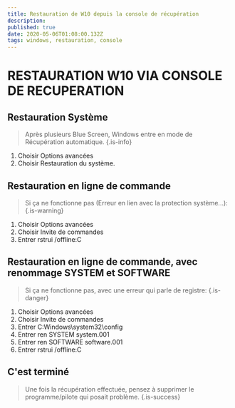```yaml
---
title: Restauration de W10 depuis la console de récupération
description: 
published: true
date: 2020-05-06T01:08:00.132Z
tags: windows, restauration, console
---
```


# RESTAURATION W10 VIA CONSOLE DE RECUPERATION

## Restauration Système
> Après plusieurs Blue Screen, Windows entre en mode de Récupération automatique.
> {.is-info}

1. Choisir Options avancées
1. Choisir Restauration du système.

## Restauration en ligne de commande
> Si ça ne fonctionne pas (Erreur en lien avec la protection système...):
> {.is-warning}

1. Choisir Options avancées
1. Choisir Invite de commandes
1. Entrer rstrui /offline:C

## Restauration en ligne de commande, avec renommage SYSTEM et SOFTWARE
> Si ça ne fonctionne pas, avec une erreur qui parle de registre:
> {.is-danger}

1. Choisir Options avancées
1. Choisir Invite de commandes
1. Entrer C:Windows\system32\config
1. Entrer ren SYSTEM system.001
1. Entrer ren SOFTWARE software.001
1. Entrer rstrui /offline:C

## C'est terminé
> Une fois la récupération effectuée, pensez à supprimer le programme/pilote qui posait problème.
> {.is-success}
